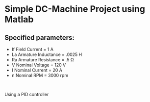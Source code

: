 # Simple DC-Machine Project using Matlab

## Specified parameters:

- If Field Current = 1 A
- La Armature Inductance = .0025 H
- Ra Armature Resistance = .5 &#8486;
- V Nominal Voltage = 120 V
- I Nominal Current = 20 A
- n Nominal RPM = 3000 rpm
<br/>

Using a PID controller
